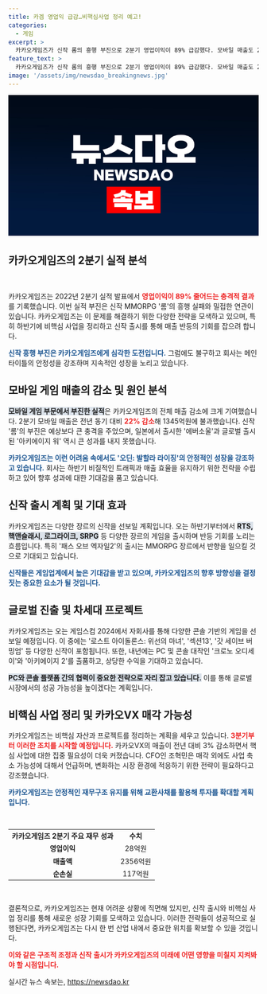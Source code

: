 ```yaml
---
title: 카겜 영업익 급감…비핵심사업 정리 예고!
categories:
  - 게임
excerpt: >
  카카오게임즈가 신작 롬의 흥행 부진으로 2분기 영업이익이 89% 급감했다. 모바일 매출도 22% 줄어 적자로 전환된 가운데, 패스오브엑자일2 출시 기대감이 남아 있다. 비핵심 사업 정리를 통해 미래 성장동력을 찾겠다는 계획이 주목받고 있다.
feature_text: >
  카카오게임즈가 신작 롬의 흥행 부진으로 2분기 영업이익이 89% 급감했다. 모바일 매출도 22% 줄어 적자로 전환된 가운데, 패스오브엑자일2 출시 기대감이 남아 있다. 비핵심 사업 정리를 통해 미래 성장동력을 찾겠다는 계획이 주목받고 있다.
image: '/assets/img/newsdao_breakingnews.jpg'
---
```


<p><img src="/assets/img/newsdao_breakingnews.jpg" alt="flaretime 속보" /></p>

<h2 data-ke-size="size26">카카오게임즈의 2분기 실적 분석</h2>

<p data-ke-size="size16">&nbsp;</p>

<p>카카오게임즈는 2022년 2분기 실적 발표에서 <b><span style="color: #ee2323;">영업이익이 89% 줄어드는 충격적 결과</span></b>를 기록했습니다. 이번 실적 부진은 신작 MMORPG '롬'의 흥행 실패와 밀접한 연관이 있습니다. 카카오게임즈는 이 문제를 해결하기 위한 다양한 전략을 모색하고 있으며, 특히 하반기에 비핵심 사업을 정리하고 신작 출시를 통해 매출 반등의 기회를 잡으려 합니다. </p>

<p><b><span style="color: #1a5490;">신작 흥행 부진은 카카오게임즈에게 심각한 도전입니다.</span></b> 그럼에도 불구하고 회사는 메인 타이틀의 안정성을 강조하며 지속적인 성장을 노리고 있습니다. </p>

<h2 data-ke-size="size26">모바일 게임 매출의 감소 및 원인 분석</h2>

<p><b><span style="background-color: #21538527;">모바일 게임 부문에서 부진한 실적</span></b>은 카카오게임즈의 전체 매출 감소에 크게 기여했습니다. 2분기 모바일 매출은 전년 동기 대비 <b><span style="color: #ee2323;">22% 감소</span></b>해 1345억원에 불과했습니다. 신작 '롬'의 부진은 예상보다 큰 충격을 주었으며, 일본에서 출시한 '에버소울'과 글로벌 출시된 '아키에이지 워' 역시 큰 성과를 내지 못했습니다. </p>

<p><b><span style="color: #1a5490;">카카오게임즈는 이런 어려움 속에서도 '오딘: 발할라 라이징'의 안정적인 성장을 강조하고 있습니다.</span></b> 회사는 하반기 비질적인 트래픽과 매출 효율을 유지하기 위한 전략을 수립하고 있어 향후 성과에 대한 기대감을 품고 있습니다.</p>

<h2 data-ke-size="size26">신작 출시 계획 및 기대 효과</h2>

<p>카카오게임즈는 다양한 장르의 신작을 선보일 계획입니다. 오는 하반기부터에서 <b><span style="background-color: #21538527;">RTS, 핵앤슬래시, 로그라이크, SRPG</span></b> 등 다양한 장르의 게임을 출시하며 반등 기회를 노리는 흐름입니다. 특히 '패스 오브 엑자일2'의 출시는 MMORPG 장르에서 반향을 일으킬 것으로 기대되고 있습니다. </p>

<p><b><span style="color: #1a5490;">신작들은 게임업계에서 높은 기대감을 받고 있으며, 카카오게임즈의 향후 방향성을 결정짓는 중요한 요소가 될 것입니다.</span></b> </p>

<h2 data-ke-size="size26">글로벌 진출 및 차세대 프로젝트</h2>

<p>카카오게임즈는 오는 게임스컴 2024에서 자회사를 통해 다양한 콘솔 기반의 게임을 선보일 예정입니다. 이 중에는 '로스트 아이돌론스: 위선의 마녀', '섹션13', '갓 세이브 버밍엄' 등 다양한 신작이 포함됩니다. 또한, 내년에는 PC 및 콘솔 대작인 '크로노 오디세이'와 '아키에이지 2'를 출품하고, 상당한 수익을 기대하고 있습니다. </p>

<p><b><span style="background-color: #21538527;">PC와 콘솔 플랫폼 간의 협력이 중요한 전략으로 자리 잡고 있습니다.</span></b> 이를 통해 글로벌 시장에서의 성공 가능성을 높이겠다는 계획입니다.</p>

<h2 data-ke-size="size26">비핵심 사업 정리 및 카카오VX 매각 가능성</h2>

<p>카카오게임즈는 비핵심 자산과 프로젝트를 정리하는 계획을 세우고 있습니다. <b><span style="color: #ee2323;">3분기부터 이러한 조치를 시작할 예정입니다.</span></b> 카카오VX의 매출이 전년 대비 3% 감소하면서 핵심 사업에 대한 집중 필요성이 더욱 커졌습니다. CFO인 조혁민은 매각 외에도 사업 축소 가능성에 대해서 언급하며, 변화하는 시장 환경에 적응하기 위한 전략이 필요하다고 강조했습니다.</p>

<p><b><span style="color: #1a5490;">카카오게임즈는 안정적인 재무구조 유지를 위해 교환사채를 활용해 투자를 확대할 계획입니다.</span></b> </p>

<p data-ke-size="size16">&nbsp;</p> 

<table style="width: 100%; border-collapse: collapse;">
  <tr>
    <td style="text-align: center; height: 17px;"><b>카카오게임즈 2분기 주요 재무 성과</b></td>
    <td style="text-align: center; height: 17px;"><b>수치</b></td>
  </tr>
  <tr>
    <td style="text-align: center; height: 17px;"><b>영업이익</b></td>
    <td style="text-align: center; height: 17px;">28억원</td>
  </tr>
  <tr>
    <td style="text-align: center; height: 17px;"><b>매출액</b></td>
    <td style="text-align: center; height: 17px;">2356억원</td>
  </tr>
  <tr>
    <td style="text-align: center; height: 17px;"><b>순손실</b></td>
    <td style="text-align: center; height: 17px;">117억원</td>
  </tr>
</table>

<p data-ke-size="size16">&nbsp;</p> 

<p>결론적으로, 카카오게임즈는 현재 어려운 상황에 직면해 있지만, 신작 출시와 비핵심 사업 정리를 통해 새로운 성장 기회를 모색하고 있습니다. 이러한 전략들이 성공적으로 실행된다면, 카카오게임즈는 다시 한 번 산업 내에서 중요한 위치를 확보할 수 있을 것입니다. </p>

<p><b><span style="color: #ee2323;">이와 같은 구조적 조정과 신작 출시가 카카오게임즈의 미래에 어떤 영향을 미칠지 지켜봐야 할 시점입니다.</span></b></p>
실시간 뉴스 속보는, <a href="https://newsdao.kr" rel="dofollow">https://newsdao.kr</a>


